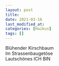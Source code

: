 ```yaml
---
layout: post
title:
date: 2021-03-16
last_modified_at:
categories: [Haikus]
tags: []
---
```


Blühender Kirschbaum  
Im Strassenbaugetöse  
Lautschönes ICH BIN
